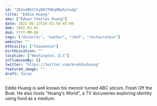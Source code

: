 ```yaml
---
id: "2DJneBhCChyO0JTHbq9Rp5z3udp"
title: "Eddie Huang"
aka: ["Edwyn Charles Huang"]
date: 2022-05-23T10:02:50-07:00
dob: 1982-03-01
dod: YYYY-MM-DD
tags: ["director", "author", "chef", "restaurateur"]
website: ""
ethnicity: ["Taiwanese"]
birthLocation: ""
location: ["Washington, D.C"]
influencedBy: []
twitter: "https://twitter.com/mreddiehuang"
featured_image: ""
draft: false
---
```


Eddie Huang is well known his memoir turned ABC sitcom, Fresh Off the Boat. He
also hosts "Huang's World", a TV docuseries exploring identity using food as a
medium.
